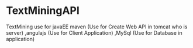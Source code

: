 # TextMiningAPI
TextMining use for javaEE maven (Use for Create Web API in tomcat who is server) ,angulajs (Use for Client Application) ,MySql (Use for Database in application)
